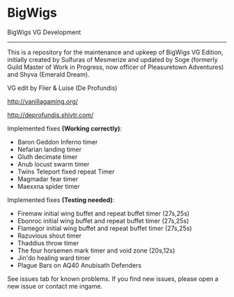 BigWigs
========

BigWigs VG Development
___________________________

This is a repository for the maintenance and upkeep of BigWigs VG Edition, initially created by Sulfuras of Mesmerize and updated by Soge (formerly Guild Master of Work in Progress, now officer of Pleasuretown Adventures) and Shyva (Emerald Dream).

VG edit by Flier & Luise (De Profundis)

http://vanillagaming.org/

http://deprofundis.shivtr.com/


Implemented fixes **(Working correctly)**:

- Baron Geddon Inferno timer
- Nefarian landing timer
- Gluth decimate timer
- Anub locust swarm timer
- Twins Teleport fixed repeat Timer
- Magmadar fear timer
- Maexxna spider timer

Implemented fixes **(Testing needed)**:

- Firemaw initial wing buffet and repeat buffet timer (27s,25s)
- Ebonroc initial wing buffet and repeat buffet timer (27s,25s)
- Flamegor initial wing buffet and repeat buffet timer (27s,25s)
- Razuvious shout timer
- Thaddius throw timer
- The four horsemen mark timer and void zone (20s,12s)
- Jin'do healing ward timer
- Plague Bars on AQ40 Anubisath Defenders

See issues tab for known problems. If you find new issues, please open a new issue or contact me ingame.
